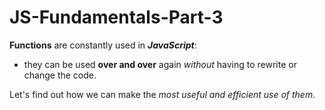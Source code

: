 # JS-Fundamentals-Part-3

**Functions** are constantly used in ***JavaScript***: 
- they can be used **over and over** again *without* having to rewrite or change the code.<br>
<p>Let's find out how we can make the <em>most useful and efficient use of them.</em></p>
